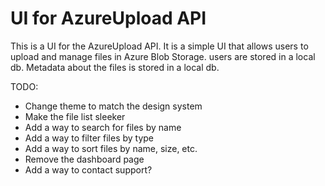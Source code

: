 # UI for AzureUpload API

This is a UI for the AzureUpload API. It is a simple UI that allows users to upload and manage files in Azure Blob Storage. users are stored in a local db. Metadata about the files is stored in a local db.


TODO:
- Change theme to match the design system
- Make the file list sleeker
- Add a way to search for files by name
- Add a way to filter files by type
- Add a way to sort files by name, size, etc.
- Remove the dashboard page
- Add a way to contact support?